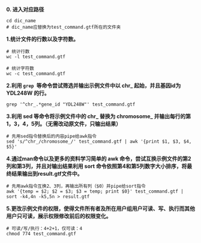 **0. 进入对应路径**
```
cd dic_name
# dic_name应替换为test_command.gtf所在的文件夹
```
**1.统计文件的行数以及字符数。**
```
# 统计行数
wc -l test_command.gtf

# 统计字符数
wc -c test_command.gtf
```
**2.利用 ```grep ```等命令尝试筛选并输出示例文件中以 chr_ 起始，并且基因id为 YDL248W 的行。**
```
grep '^chr_.*gene_id "YDL248W"' test_command.gtf
```
**3.利用 sed 等命令将示例文件中的 chr_ 替换为 chromosome_ 并输出每行的第1，3，4，5列。（无需改动原文件，只输出结果）**
```
# 先用sed指令替换后的内容pipe给awk指令
sed 's/^chr_/chromosome_/' test_command.gtf | awk '{print $1, $3, $4, $5}'
```
**4.通过man命令以及更多的资料学习简单的 awk 命令，尝试互换示例文件的第2列和第3列，并且对输出结果利用 sort 命令依照第4和第5列数字大小排序，将最终结果输出到result.gtf文件中。**
```
# 先用awk指令互换2、3列，再输出所有列（$0）并pipe给sort指令
awk '{temp = $2; $2 = $3; $3 = temp; print $0}' test_command.gtf | sort -k4,4n -k5,5n > result.gtf
```
**5.更改示例文件的权限，使得文件所有者及所在用户组用户可读、写、执行而其他用户只可读，展示权限修改前后的权限变化。**
```
# 可读/写/执行：4+2+1，仅可读：4
chmod 774 test_command.gtf
```
